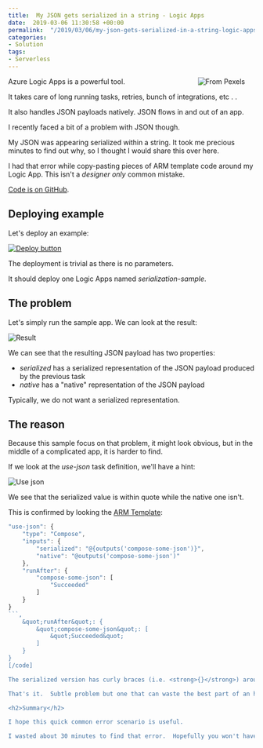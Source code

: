 ```yaml
---
title:  My JSON gets serialized in a string - Logic Apps
date:  2019-03-06 11:30:58 +00:00
permalink:  "/2019/03/06/my-json-gets-serialized-in-a-string-logic-apps/"
categories:
- Solution
tags:
- Serverless
---
```

<img style="float:right;padding-right:20px;" title="From Pexels" src="https://vincentlauzon.files.wordpress.com/2018/11/board-game-business-challenge-277052-e1543612435778.jpg" />

Azure Logic Apps is a powerful tool.

It takes care of long running tasks, retries, bunch of integrations, etc .  .

It also handles JSON payloads natively.  JSON flows in and out of an app.

I recently faced a bit of a problem with JSON though.

My JSON was appearing serialized within a string.  It took me precious minutes to find out why, so I thought I would share this over here.

I had that error while copy-pasting pieces of ARM template code around my Logic App.  This isn't a <em>designer only</em> common mistake.

<a href="https://github.com/vplauzon/logic-apps/tree/master/serialized-json">Code is on GitHub</a>.

<h2>Deploying example</h2>

Let's deploy an example:

<a href="https://portal.azure.com/#create/Microsoft.Template/uri/https:%2F%2Fraw.githubusercontent.com%2Fvplauzon%2Flogic-apps%2Fmaster%2Fserialized-json%2Fdeploy.json"><img src="http://azuredeploy.net/deploybutton.png" alt="Deploy button" /></a>

The deployment is trivial as there is no parameters.

It should deploy one Logic Apps named <em>serialization-sample</em>.

<h2>The problem</h2>

Let's simply run the sample app.  We can look at the result:

<img src="https://vincentlauzon.files.wordpress.com/2018/11/result.png" alt="Result" />

We can see that the resulting JSON payload has two properties:

<ul>
<li><em>serialized</em> has a serialized representation of the JSON payload produced by the previous task</li>
<li><em>native</em> has a "native" representation of the JSON payload</li>
</ul>

Typically, we do not want a serialized representation.

<h2>The reason</h2>

Because this sample focus on that problem, it might look obvious, but in the middle of a complicated app, it is harder to find.

If we look at the <em>use-json</em> task definition, we'll have a hint:

<img src="https://vincentlauzon.files.wordpress.com/2018/11/use-json-designer.png" alt="Use json" />

We see that the serialized value is within quote while the native one isn't.

This is confirmed by looking the <a href="https://github.com/vplauzon/logic-apps/blob/master/serialized-json/deploy.json">ARM Template</a>:

```javascript
"use-json": {
    "type": "Compose",
    "inputs": {
        "serialized": "@{outputs('compose-some-json')}",
        "native": "@outputs('compose-some-json')"
    },
    "runAfter": {
        "compose-some-json": [
            "Succeeded"
        ]
    }
}
```,
    &quot;runAfter&quot;: {
        &quot;compose-some-json&quot;: [
            &quot;Succeeded&quot;
        ]
    }
}
[/code]

The serialized version has curly braces (i.e. <strong>{}</strong>) around the output while the native one doesn't.

That's it.  Subtle problem but one that can waste the best part of an hour to find when not isolated.

<h2>Summary</h2>

I hope this quick common error scenario is useful.

I wasted about 30 minutes to find that error.  Hopefully you won't have to.